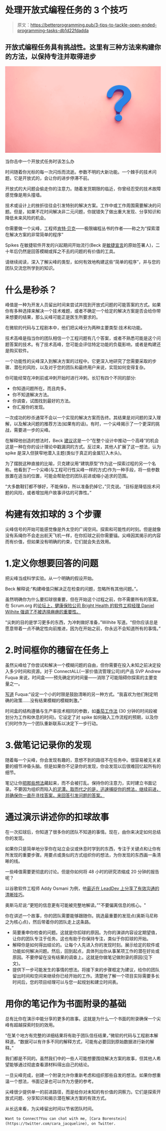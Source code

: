 # 处理开放式编程任务的 3 个技巧

> 原文：<https://betterprogramming.pub/3-tips-to-tackle-open-ended-programming-tasks-db1d22fdadda>

## 开放式编程任务具有挑战性。这里有三种方法来构建你的方法，以保持专注并取得进步

![](img/dc31d1ca24562046944d59a856fd4f9e.png)

当你击中一个开放式任务时该怎么办

时间随着你光标的每一次闪烁而流逝。参数不明的大新功能。一个棘手的技术问题，它是开放式的，会让你的进步停滞不前。

开放式的大问题会偷走你的注意力。随着发货期限的临近，你曾经忍受的技术故障感觉像是用头撞墙。

技术或设计上的挫折往往会引发特别的解决方案。工作中或工作周围需要解决的问题。但是，如果不花时间解决非二元问题，你就错失了做出重大发现、分享知识和降低未来风险的机会。

你需要做一个尖峰，工程师[肯特·贝克](https://www.kentbeck.com/)——极限编程丛书的作者——称之为“探索潜在解决方案的非常简单的程序”

Spikes 在敏捷软件开发的兴起期间开始流行(Beck 是[敏捷宣言](http://agilemanifesto.org/)的原始签署人)，二十年后仍然是回答模糊或挥之不去的问题的有价值的工具。

请继续阅读，深入了解尖峰的类型，如何有效地构建这些“简单的程序”，并与您的团队交流您所学到的知识。

# 什么是秒杀？

峰值是一种为开发人员留出时间来尝试并找到开放式问题的可能答案的方式。如果你有多种选择来解决一个技术难题，或者不确定一个给定的解决方案是否会给你带来想要的结果，那么尖峰可能正是医生所要求的。

在微软的代码与工程剧本中，他们把尖峰分为两种主要类型:技术和功能。

技术高峰是指当你的团队相信一个工程问题有几个答案，或者不熟悉可能是这个问题答案的技术。有了技术高峰，您可能会评估特定功能的负载影响，或者是构建还是购买软件。

一个功能性的尖峰深入到解决方案的过程中。它更深入地研究了您需要采取的步骤、潜在的风险，以及对于您的团队和最终用户来说，实现如何变得复杂。

你可能经常在冲刺前或冲刺开始时进行冲刺。长钉有四个不同的部分:

*   你知道问题所在。而且肉多。
*   你不知道解决方法。
*   你调查，试图找到最好的方法。
*   你汇报你的发现。

一次成功的秒杀通常不会以一个实现的解决方案而告终。其结果是对问题的深入理解，以及解决问题的推荐方法(如果有的话)。有时，一个尖峰揭示了一个更深的挑战，需要进一步的尖峰。

在解释他创造的想法时，Beck [建议](http://www.extremeprogramming.org/rules/spike.html)这是一个“在整个设计中推动一个高峰”的机会这是一种在你的设计理论中戳漏洞的方式。反过来，其他人扩展了这一想法，认为 spike 是深入但狭窄地潜入主题(类似于真正的金属钉入木头)。

为了摆脱这种直接的比喻，贝克建议用“建筑原型”作为这一探索过程的另一个名称。他看到了一个尖峰(与工程可行性尖峰一样的方式)作为一种手段，将一些参数放置在适当的位置，可能会帮助您的团队前进或缩小追求的范围。

“大多数鞋钉都不够好，不能保存，所以准备扔掉它，”贝克说。“目标是降低技术问题的风险，或者增加用户故事评估的可靠性。”

# 构建有效扣球的 3 个步骤

尖峰信号的开始可能感觉像是外太空的广阔空间。探索和可能性的时刻。但是就像没有系绳你不会走出航天飞机一样，在你扣球之前你需要锚。尖峰因其揭示的内容而有价值，但如果没有明确的约束，它们就会失去效用。

# 1.定义你想要回答的问题

把尖峰当成科学实验。从一个明确的假设开始。

Beck 解释说:“构建峰值只解决正在检查的问题，忽略所有其他问题。”。

虽然明确你为什么要扣球很重要，但在开始这个过程之前，你不需要所有的答案。在 Scrum.org 的[论坛上，健康保险公司 Bright Health 的软件工程经理 Daniel Wilhite 强调了不被选择麻痹的重要性。](https://www.scrum.org/forum/scrum-forum/36679/dealing-uncertainity-when-sizing-stories-spikes-or-bigger-user-story-size)

“尖刺的目的是学习更多的东西，为冲刺做好准备，”Wilhite 写道。“但你应该总是愿意带着一点不确定性向前推进，因为在开始之前，你永远不会知道所有的事情。”

# 2.时间框你的穗留在任务上

虽然尖峰给了你尝试和解决一个模糊问题的自由，但你需要在投入未知之前决定投入多少时间和资源。对于 ConnectALL(一家价值流管理公司)的产品 SVP Andrew Fuqua 来说，时间盒——预先确定的时间量——消除了可能阻碍你探索的主要变量之一。

[写道](https://www.leadingagile.com/2014/04/dont-estimate-spike-in-agile/) Fuqua:“设定一个小的时限是鼓励清晰的另一种方式。“我喜欢为他们制定明确的政策……没有结果模糊的模糊刺激。”

时间盒的结构遵循与生产率技术相同的参数，如[番茄工作法](https://www.stashpad.com/blog/pomodoro-method) (30 分钟的时间段被划分为工作和休息的时间)。它设定了对 spike 如何融入工作流程的预期，以及你们何时作为一个团队重新联系以决定下一步行动。

# 3.做笔记记录你的发现

随着每一个尖峰，你会发现有趣的，意想不到的路径不在任务中。很容易被无关紧要的细节冲昏头脑。但是如果你不记录你的发现，你会发现以后很难回忆起所有的细节。

笔记让你[把那些想法](https://docs.stashpad.com/the-stashpad-way)藏起来，而不会被打乱。保持你的注意力，实时建立书面记录。不要因为组织而陷入[的泥潭。取而代之的是，迅速捕捉你的想法，继续前进，并确保你一直在寻找答案，来回答引发问题的答案。](https://www.stashpad.com/blog/you-probably-dont-need-a-knowledge-garden)

# 通过演示讲述你的扣球故事

在一次扣球后，你知道了很多你的团队不知道的事情。现在，由你来决定如何总结你的发现。

如果你只是简单地分享你在站立会议或休息时学到的东西，专注于关键点和让你有所发现的重要步骤。用要点或类似的方式组织你的想法，为你发现的东西画一条清晰的线。

一些峰值需要更彻底的讨论。但是你如何将 48 小时的研究浓缩成 20 分钟的报告呢？

以谷歌软件工程师 Addy Osmani 为例，他[最近在 LeadDev 上分享了有效沟通的清晰技巧](https://leaddev.com/communication-relationships/tech-leads-guide-effective-communication)。

奥斯马尼说:“更短的信息更有可能被完整地解读。”"不要偏离信息的核心。"

你在讲述一个故事，你的团队需要能够跟随你。挑选最重要的发现点(奥斯马尼称之为核心点)，然后带着你的团队走上这条路。

*   简要重申你检查的问题。这就是你扣球的原因。为你的演讲内容设定期望值，让你的团队专注于任务。这也有助于你保持专注，类似于你扣球的开始。
*   解释你是如何得出结论的。让每个人先进入你的发现时刻。展示给定的软件或功能如何解决问题。然后，回到起点，具体列出你从事某项工作的潜在好处或原因。不要停留在没有结果的调查上。这就是你做笔记做附录的原因(见下文)。
*   提供下一步可能发生的事情的想法。将接下来的步骤框定为建议，给你的团队留出时间和空间来继续你已经开始的工作。清楚地了解一个项目实际需要多长时间后，您的项目经理可以与您一起规划和建立时间表。

# 用你的笔记作为书面附录的基础

总有比你在演示中能分享的更多的故事。这就是为什么一个书面的附录确保一个尖峰有超越探索时刻的效用。

“在某个地方有完整的详细结果将有助于团队信任结果，”微软的代码与工程剧本解释道。“数据可以有许多不同的解释方式，可能有必要回到原始数据进行新的解释。”

我们都是不同的。虽然我们中的一些人可能想要围绕解决方案的故事，但其他人希望能够通过彻底查看源材料得出自己的结论。

一旦尖峰完成，创建一个附录允许你重新考虑和组织那些自发的想法。如果你想重温一个想法，书面记录也可以作为方便的参考。

尖峰很少提供单一的前进路径，而是给你对未知的有价值的洞察力。它们是探索开放式问题、分享知识和揭示潜在解决方案的有效方式。

从长远来看，为尖峰留出时间以节省团队时间。

```
Want to Connect?You can chat with me, [Cara Borenstein](https://twitter.com/cara_jacqueline), on Twitter.
```